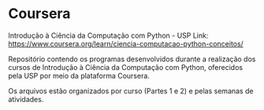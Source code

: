 # Coursera
Introdução à Ciência da Computação com Python - USP
Link: https://www.coursera.org/learn/ciencia-computacao-python-conceitos/

Repositório contendo os programas desenvolvidos durante a realização dos cursos de Introdução à Ciência da Computação com Python, oferecidos pela USP por meio da plataforma Coursera.

Os arquivos estão organizados por curso (Partes 1 e 2) e pelas semanas de atividades.
